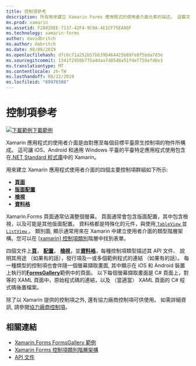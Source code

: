 ```yaml
---
title: 控制項參考
description: 所有用來建立 Xamarin Forms 應用程式的使用者介面元素的描述。 這篇文章會列出組成 Xamarin.Forms 應用程式的使用者介面的控制項群組。
ms.prod: xamarin
ms.assetid: F2A02DEE-7137-42F4-9C0A-4E1CF75EA08F
ms.technology: xamarin-forms
author: davidbritch
ms.author: dabritch
ms.date: 08/08/2019
ms.openlocfilehash: dfc6c71a252b57bb39b464425b89fe8f5bda7d3e
ms.sourcegitcommit: 1341f2950b775a4daa7d0548a51fdef759afd6e3
ms.translationtype: MT
ms.contentlocale: zh-TW
ms.lasthandoff: 08/22/2019
ms.locfileid: "69976508"
---
```

# <a name="controls-reference"></a>控制項參考

[![下載範例](~/media/shared/download.png)下載範例](https://docs.microsoft.com/samples/xamarin/xamarin-forms-samples/formsgallery/)

Xamarin 應用程式的使用者介面是由對應至每個目標平臺原生控制項的物件所構成。 這可讓 iOS、Android 和通用 Windows 平臺的平臺特定應用程式使用包含在[.NET Standard 程式庫](~/cross-platform/app-fundamentals/net-standard.md)中的 Xamarin。

用來建立 Xamarin 應用程式使用者介面的四個主要控制項群組如下所示:

- [**頁面**](pages.md)
- [**版面配置**](layouts.md)
- [**檢視**](views.md)
- [**資料格**](cells.md)

Xamarin.Forms 頁面通常佔滿整個螢幕。 頁面通常會包含版面配置，其中包含檢視，以及可能是其他版面配置。 資料格都是特殊化的元件，與使用[ `TableView` ](views.md#tableView)並[ `ListView` ](views.md#listView)。 類別圖, 顯示通常用來在 Xamarin 中建立使用者介面的類型階層架構。您可以在 [ [xamarin] 控制項類別](~/xamarin-forms/internals/class-hierarchy.md)階層中找到表單。

四個文件上[**頁**](pages.md)， [**配置**](layouts.md)， [**檢視**](views.md)，並[**資料格**](cells.md)，每種控制項類型描述其 API 文件、 說明其用途 （如果有的話），發行項及一或多個範例程式的連結 （如果有的話）。 每一種類型的控制項也會伴隨一個螢幕擷取畫面, 其中顯示在 iOS 和 Android 裝置上執行的[**FormsGallery**](https://docs.microsoft.com/samples/xamarin/xamarin-forms-samples/formsgallery)範例中的頁面。 以下每個螢幕擷取畫面是 C# 頁面上，對等的 XAML 頁面中，原始程式碼的連結，以及 （當適當） XAML 頁面的 C# 程式碼後置檔案。

除了以 Xamarin 提供的控制項之外, 還有協力廠商控制項可供使用。 如需詳細資訊, 請參閱[協力廠商控制項](thirdparty.md)。

## <a name="related-links"></a>相關連結

- [Xamarin.Forms FormsGallery 範例](https://docs.microsoft.com/samples/xamarin/xamarin-forms-samples/formsgallery)
- [Xamarin Forms 控制項類別階層架構](~/xamarin-forms/internals/class-hierarchy.md)
- [API 文件](https://docs.microsoft.com/dotnet/api/xamarin.forms?view=xamarin-forms)

